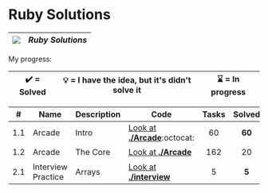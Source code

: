 # Ruby Solutions

| ![](https://app.codesignal.com/user-icons/languages/rb.svg) | ***Ruby Solutions*** |
|---|---|

My progress:

| :heavy_check_mark: = Solved | :bulb: = I have the idea, but it's didn't solve it | :hourglass: = In progress |
|:---:|:---:|:---:|


| # | Name | Description | Code | Tasks | Solved | Status |
|:---:|---|---|---|:---:|:---:|:---:|
| 1.1 | Arcade | Intro | [Look at **./Arcade**](./Arcade/readme.md):octocat: | 60 | **60** | :heavy_check_mark: |
| 1.2 | Arcade | The Core | [Look at **./Arcade**](./Arcade/readme.md) | 162 | 20 | :hourglass: |
| 2.1 | Interview Practice | Arrays | [Look at **./interview**](./Interview) | 5 | **5** | :heavy_check_mark: |


